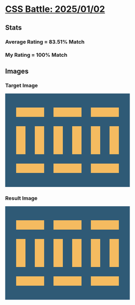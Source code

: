 # [CSS Battle: 2025/01/02](https://cssbattle.dev/play/tVqrUklYIgrYYaxbs5Is)

## Stats

### Average Rating = 83.51% Match

### My Rating = 100% Match

## Images

### Target Image

![](./images/target.png)

### Result Image

![](./images/result.png)
